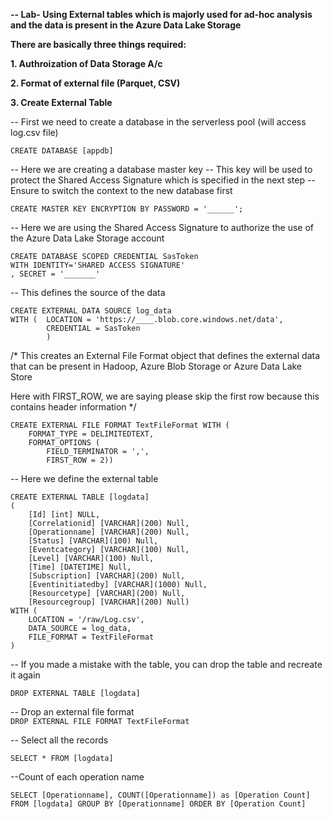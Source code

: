 **-- Lab- Using External tables which is majorly used for ad-hoc analysis and the data is present in the Azure Data Lake Storage**

**There are basically three things required:**

**1. Authroization of Data Storage A/c**

**2. Format of external file (Parquet, CSV)**

**3. Create External Table**

-- First we need to create a database in the serverless pool (will access log.csv file)

```CREATE DATABASE [appdb]```

-- Here we are creating a database master key
-- This key will be used to protect the Shared Access Signature which is specified in the next step
-- Ensure to switch the context to the new database first

```CREATE MASTER KEY ENCRYPTION BY PASSWORD = '______';```

-- Here we are using the Shared Access Signature to authorize the use of the Azure Data Lake Storage account
```
CREATE DATABASE SCOPED CREDENTIAL SasToken
WITH IDENTITY='SHARED ACCESS SIGNATURE'
, SECRET = '_______'
```
-- This defines the source of the data
```
CREATE EXTERNAL DATA SOURCE log_data
WITH (  LOCATION = 'https://____.blob.core.windows.net/data',
        CREDENTIAL = SasToken
        ) 
```
/* This creates an External File Format object that defines the external data that can be
present in Hadoop, Azure Blob Storage or Azure Data Lake Store

Here with FIRST_ROW,  we are saying please skip the first row because this contains header information
*/
```
CREATE EXTERNAL FILE FORMAT TextFileFormat WITH (
    FORMAT_TYPE = DELIMITEDTEXT,
    FORMAT_OPTIONS (
        FIELD_TERMINATOR = ',',
        FIRST_ROW = 2))
```
-- Here we define the external table
```
CREATE EXTERNAL TABLE [logdata]
(
    [Id] [int] NULL,
    [Correlationid] [VARCHAR](200) Null,
    [Operationname] [VARCHAR](200) Null,
    [Status] [VARCHAR](100) Null,
    [Eventcategory] [VARCHAR](100) Null,
    [Level] [VARCHAR](100) Null,
    [Time] [DATETIME] Null,
    [Subscription] [VARCHAR](200) Null,
    [Eventinitiatedby] [VARCHAR](1000) Null,
    [Resourcetype] [VARCHAR](200) Null,
    [Resourcegroup] [VARCHAR](200) Null)
WITH (
    LOCATION = '/raw/Log.csv',
    DATA_SOURCE = log_data,
    FILE_FORMAT = TextFileFormat
)
```
-- If you made a mistake with the table, you can drop the table and recreate it again

```DROP EXTERNAL TABLE [logdata]```

-- Drop an external file format  
```DROP EXTERNAL FILE FORMAT TextFileFormat```

-- Select all the records

```SELECT * FROM [logdata]```

--Count of each operation name

```SELECT [Operationname], COUNT([Operationname]) as [Operation Count] FROM [logdata] GROUP BY [Operationname] ORDER BY [Operation Count]```
